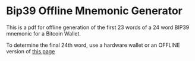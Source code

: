# Bip39 Offline Mnemonic Generator

This is a pdf for offline generation of the first 23 words of a 24 word BIP39 mnemonic for a Bitcoin Wallet.

To determine the final 24th word, use a hardware wallet or an OFFLINE version of [this page](https://iancoleman.io/bip39/)
